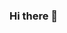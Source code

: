 ### Hi there 👋

<!--
**cristiangsc/cristiangsc** is a ✨ _special_ ✨ repository because its `README.md` (this file) appears on your GitHub profile.

#### Donde me encuentras:

- [Twitter] (https://twitter.com/Cristiangsc)
- [Linkedin] (https://www.linkedin.com/in/cristian-sepulveda-caro-021147235/)
